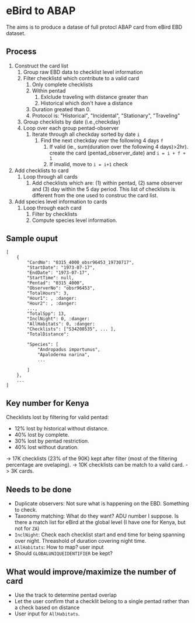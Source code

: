 # eBird to ABAP

The aims is to produce a datase of full protocl ABAP card from eBird EBD dataset.

## Process

1. Construct the card list
   1. Group raw EBD data to checklist level information
   2. Filter checklistd which contribute to a valid card
      1. Only complete checklists
      2. Within pentad
         1. Exlclude traveling with distance greater than
         2. Historical which don't have a distance
      3. Duration greated than 0.
      4. Protocol is: "Historical", "Incidental", "Stationary", "Traveling"
   3. Group checklists by date (i.e.,checkday)
   4. Loop over each group pentad-observer
      1. Iterate through all checkday sorted by date `i`
         1. Find the next checkday over the following 4 days `f`
            1. If valid (ie., sum(duration over the following 4 days)>2hr). create the card (pentad_observer_date) and `i = i + f + 1`
            2. If invalid, move to `i = i+1` check
2. Add checklists to card
   1. Loop through all cards
      1. Add checklists which are: (1) within pentad, (2) same observer and (3) day within the 5 day period. This list of checklists is different from the one used to construc the card list.
3. Add species level information to cards
   1. Loop through each card
      1. Filter by checklists
      2. Compute species level information. 

## Sample ouput

```{js}
[
    {
        "CardNo": "0315_4000_obsr96453_19730717",
        "StartDate": "1973-07-17",
        "EndDate": "1973-07-17",
        "StartTime": null, 
        "Pentad": "0315_4000",
        "ObserverNo": "obsr96453",
        "TotalHours": 3,
        "Hour1": , :danger:
        "Hour2": , :danger:
        ...,
        "TotalSpp": 13,
        "InclNight": 0, :danger:
        "AllHabitats": 0, :danger:
        "Checklists": ["S34208535", ... ],
        "TotalDistance":

        "Species": [
            "Andropadus importunus",
            "Apaloderma narina",
            ...

        ]
    },
    ...
]
```

## Key number for Kenya

Checklists lost by filtering for valid pentad:

- 12% lost by historical without distance.
- 40% lost by complete.
- 30% lost by pentad restriction.
- 40% lost without duration.

-> 17K checklists (23% of the 90K) kept after filter (most of the filtering percentage are ovelaping).
-> 10K checklists can be match to a valid card.
-> 3K cards.


## Needs to be done

- Duplicate observers: Not sure what is happening on the EBD. Something to check. 
- Taxonomy matching: What do they want?  ADU number I suppose. Is there a match list for eBird at the global level (I have one for Kenya, but not for `ZA`)
- `InclNight`: Check each checklist start and end time for being spanning over night. Threashold of duration covering night time.
- `AllHabitats`: How to map? user input
- Should `GLOBALUNIQUEIDENTIFIER` be kept? 

## What would improve/maximize the number of card

- Use the track to determine pentad overlap
- Let the user confirm that a checklit belong to a single pentad rather than a check based on distance
- User input for `AllHabitats`.
